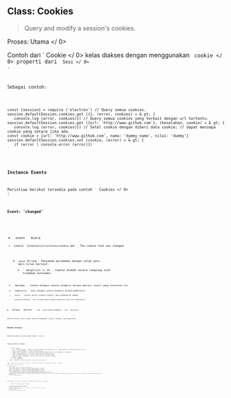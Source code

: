 ## Class: Cookies

> Query and modify a session's cookies.

Proses:  Utama </ 0></p> 

Contoh dari ` Cookie </ 0> kelas diakses dengan menggunakan <code> cookie </ 0> properti dari <code> Sesi </ 0> .</p>

<p>Sebagai contoh:</p>

<pre><code class="javascript">const {session} = require ('electron') // Query semua cookies.
session.defaultSession.cookies.get ({}, (error, cookies) = & gt; {
   console.log (error, cookies)}) // Query semua cookies yang terkait dengan url tertentu.
session.defaultSession.cookies.get ({url: 'http://www.github.com'}, (kesalahan, cookie) = & gt; {
   console.log (error, cookies)}) // Setel cookie dengan diberi data cookie; // dapat menimpa cookie yang setara jika ada.
const cookie = {url: 'http://www.github.com', nama: 'dummy_name', nilai: 'dummy'} session.defaultSession.cookies.set (cookie, (error) = & gt; {
   if (error ) console.error (error)})
`</pre> 

### Instance Events

Peristiwa berikut tersedia pada contoh ` Cookies </ 0> :</p>

<h4>Event: 'changed'</h4>

<ul>
<li><code> event </ 0>  Acara</li>
<li><code>cookie` [Cookie](structures/cookie.md) - The cookie that was changed</li> 

* `cause` String - Penyebab perubahan dengan salah satu dari nilai berikut: 
  * ` eksplisit </ 0> - Cookie diubah secara langsung oleh tindakan konsumen.</li>
<li><code> menimpa </ 0> - Cookie dihapus secara otomatis karena operasi insert yang overwrote itu.</li>
<li><code> kadaluarsa </ 0> - Kuki dihapus secara otomatis karena kadaluarsa.</li>
<li><code> diusir </ 0> - Cookie secara otomatis digusur saat pengumpulan sampah.</li>
<li><code> kadaluarsa-menimpa </ 0> - Kuki ditimpa dengan tanggal kadaluarsa yang telah kedaluwarsa.</li>
</ul></li>
<li><code> dihapus </ 0>  Boolean - <code> true </ 0> jika cookie dihapus, <code> false </ 0> sebaliknya.</li>
</ul>

<p>Emitted ketika cookie diubah karena ditambahkan, diedit, dihapus, atau kadaluarsa.</p>

<h3>Metode Instance</h3>

<p>Metode berikut tersedia pada contoh <code> Cookies </ 0> :</p>

<h4><code>cookies.get(filter, callback)`</h4> 
    * `filter` Obyek 
      * `url` String (optional) - Retrieves cookies which are associated with `url`. Empty implies retrieving cookies of all urls.
      * `name` String (optional) - Filters cookies by name.
      * `domain` String (optional) - Retrieves cookies whose domains match or are subdomains of `domains`
      * `path` String (optional) - Retrieves cookies whose path matches `path`.
      * `secure` Boolean (optional) - Filters cookies by their Secure property.
      * `session` Boolean (optional) - Filters out session or persistent cookies.
    * `callback` Fungsi 
      * ` error </ 0> Kesalahan</li>
<li><code>cookies` [Cookie[]](structures/cookie.md) - an array of cookie objects.
    
    Sends a request to get all cookies matching `details`, `callback` will be called with `callback(error, cookies)` on complete.
    
    #### `cookies.set(details, callback)`
    
    * `details` Obyek 
      * `url` String - The url to associate the cookie with.
      * `name` String (optional) - The name of the cookie. Empty by default if omitted.
      * `value` String (optional) - The value of the cookie. Empty by default if omitted.
      * `domain` String (optional) - The domain of the cookie. Empty by default if omitted.
      * `path` String (optional) - The path of the cookie. Empty by default if omitted.
      * `secure` Boolean (optional) - Whether the cookie should be marked as Secure. Defaults to false.
      * `httpOnly` Boolean (optional) - Whether the cookie should be marked as HTTP only. Defaults to false.
      * `expirationDate` Double (optional) - The expiration date of the cookie as the number of seconds since the UNIX epoch. If omitted then the cookie becomes a session cookie and will not be retained between sessions.
    * `callback` Fungsi 
      * ` error </ 0> Kesalahan</li>
</ul></li>
</ul>

<p>Sets a cookie with <code>details`, `callback` will be called with `callback(error)` on complete.</p> 
        #### `cookies.remove(url, name, callback)`
        
        * `url` String - The URL associated with the cookie.
        * `name` String - The name of cookie to remove.
        * `callback ` Fungsi
        
        Removes the cookies matching `url` and `name`, `callback` will called with `callback()` on complete.
        
        #### `cookies.flushStore(callback)`
        
        * `callback ` Fungsi
        
        Tulis data cookie yang tidak tertulis ke disk.